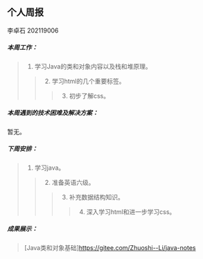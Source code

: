 ## 个人周报

李卓石 202119006

##### 本周工作：

>1. 学习Java的类和对象内容以及栈和堆原理。
>>2. 学习html的几个重要标签。
>>>3. 初步了解css。

##### 本周遇到的技术困难及解决方案：

暂无。

##### 下周安排：

>1. 学习java。
>>2. 准备英语六级。
>>>3. 补充数据结构知识。
>>>>4. 深入学习html和进一步学习css。

##### 成果展示：
>[Java类和对象基础]<https://gitee.com/Zhuoshi--Li/java-notes>

